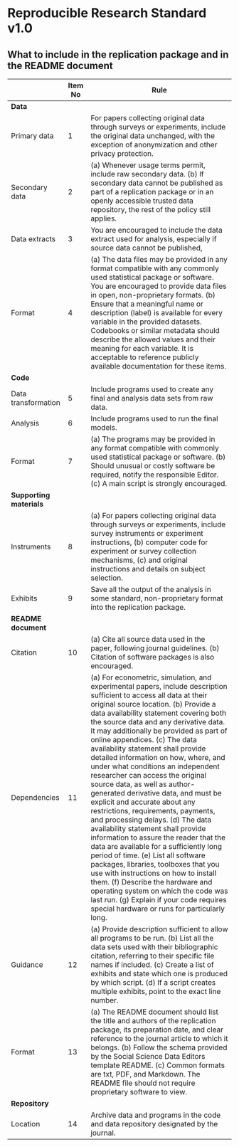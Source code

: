 # Reproducible Research Standard v1.0
## What to include in the replication package and in the README document


| | Item No | Rule | 
|---|---|---|
| **Data** |
| Primary data | 1 | For papers collecting original data through surveys or experiments, include the original data unchanged, with the exception of anonymization and other privacy protection. | 
| Secondary data | 2 | (a) Whenever usage terms permit, include raw secondary data. (b) If secondary data cannot be published as part of a replication package or in an openly accessible trusted data repository, the rest of the policy still applies. | 
| Data extracts | 3 | You are encouraged to include the data extract used for analysis, especially if source data cannot be published, | 
| Format | 4 | (a) The data files may be provided in any format compatible with any commonly used statistical package or software. You are encouraged to provide data files in open, non-proprietary formats. (b) Ensure that a meaningful name or description (label) is available for every variable in the provided datasets. Codebooks or similar metadata should describe the allowed values and their meaning for each variable. It is acceptable to reference publicly available documentation for these items. | 
| **Code** |
| Data transformation | 5 | Include programs used to create any final and analysis data sets from raw data. | 
| Analysis | 6 | Include programs used to run the final models. | 
| Format | 7 | (a) The programs may be provided in any format compatible with commonly used statistical package or software. (b) Should unusual or costly software be required, notify the responsible Editor. (c) A main script is strongly encouraged. | 
| **Supporting materials** |
| Instruments | 8 | (a) For papers collecting original data through surveys or experiments, include survey instruments or experiment instructions, (b) computer code for experiment or survey collection mechanisms, (c) and original instructions and details on subject selection. | 
| Exhibits | 9 | Save all the output of the analysis in some standard, non-proprietary format into the replication package. | 
| **README document** |
| Citation | 10 | (a) Cite all source data used in the paper, following journal guidelines. (b) Citation of software packages is also encouraged. | 
| Dependencies | 11 | (a) For econometric, simulation, and experimental papers, include description sufficient to access all data at their original source location. (b) Provide a data availability statement covering both the source data and any derivative data. It may additionally be provided as part of online appendices. (c) The data availability statement shall provide detailed information on how, where, and under what conditions an independent researcher can access the original source data, as well as author-generated derivative data, and must be explicit and accurate about any restrictions, requirements, payments, and processing delays. (d) The data availability statement shall provide information to assure the reader that the data are available for a sufficiently long period of time. (e) List all software packages, libraries, toolboxes that you use with instructions on how to install them. (f) Describe the hardware and operating system on which the code was last run. (g) Explain if your code requires special hardware or runs for particularly long. | 
| Guidance | 12 | (a) Provide description sufficient to allow all programs to be run. (b) List all the data sets used with their bibliographic citation, referring to their specific file names if included. (c) Create a list of exhibits and state which one is produced by which script. (d) If a script creates multiple exhibits, point to the exact line number. | 
| Format | 13 | (a) The README document should list the title and authors of the replication package, its preparation date, and clear reference to the journal article to which it belongs. (b) Follow the schema provided by the Social Science Data Editors template README. (c) Common formats are txt, PDF, and Markdown. The README file should not require proprietary software to view. | 
| **Repository** |
| Location | 14 | Archive data and programs in the code and data repository designated by the journal. | 